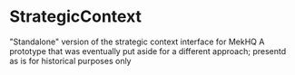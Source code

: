 # StrategicContext
"Standalone" version of the strategic context interface for MekHQ
A prototype that was eventually put aside for a different approach; presentd as is for historical purposes only
